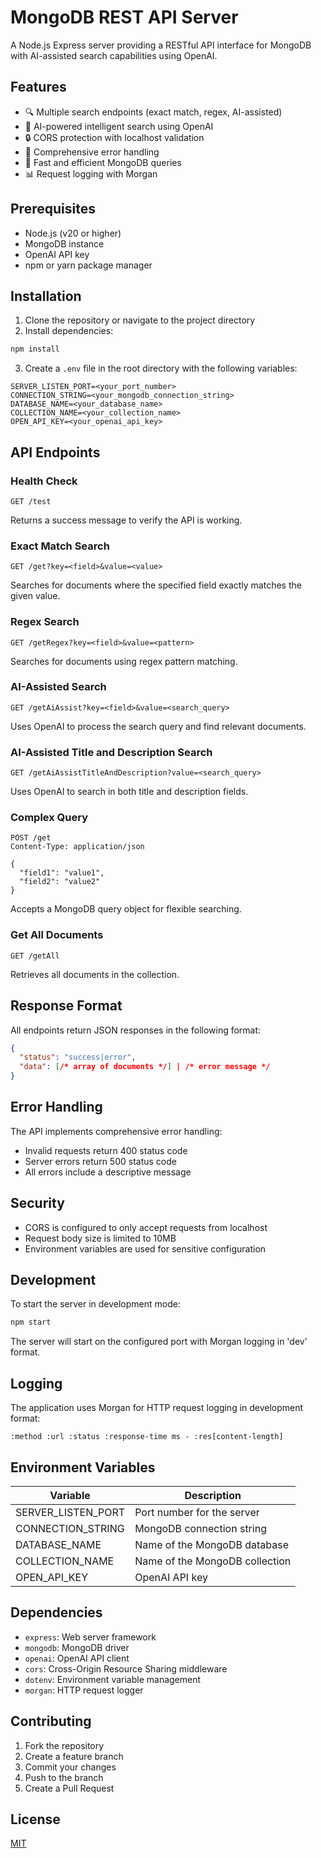 # MongoDB REST API Server

A Node.js Express server providing a RESTful API interface for MongoDB with AI-assisted search capabilities using OpenAI.

## Features

- 🔍 Multiple search endpoints (exact match, regex, AI-assisted)
- 🤖 AI-powered intelligent search using OpenAI
- 🔒 CORS protection with localhost validation
- 📝 Comprehensive error handling
- 🚀 Fast and efficient MongoDB queries
- 📊 Request logging with Morgan

## Prerequisites

- Node.js (v20 or higher)
- MongoDB instance
- OpenAI API key
- npm or yarn package manager

## Installation

1. Clone the repository or navigate to the project directory
2. Install dependencies:
```bash
npm install
```

3. Create a `.env` file in the root directory with the following variables:
```env
SERVER_LISTEN_PORT=<your_port_number>
CONNECTION_STRING=<your_mongodb_connection_string>
DATABASE_NAME=<your_database_name>
COLLECTION_NAME=<your_collection_name>
OPEN_API_KEY=<your_openai_api_key>
```

## API Endpoints

### Health Check
```http
GET /test
```
Returns a success message to verify the API is working.

### Exact Match Search
```http
GET /get?key=<field>&value=<value>
```
Searches for documents where the specified field exactly matches the given value.

### Regex Search
```http
GET /getRegex?key=<field>&value=<pattern>
```
Searches for documents using regex pattern matching.

### AI-Assisted Search
```http
GET /getAiAssist?key=<field>&value=<search_query>
```
Uses OpenAI to process the search query and find relevant documents.

### AI-Assisted Title and Description Search
```http
GET /getAiAssistTitleAndDescription?value=<search_query>
```
Uses OpenAI to search in both title and description fields.

### Complex Query
```http
POST /get
Content-Type: application/json

{
  "field1": "value1",
  "field2": "value2"
}
```
Accepts a MongoDB query object for flexible searching.

### Get All Documents
```http
GET /getAll
```
Retrieves all documents in the collection.

## Response Format

All endpoints return JSON responses in the following format:

```json
{
  "status": "success|error",
  "data": [/* array of documents */] | /* error message */
}
```

## Error Handling

The API implements comprehensive error handling:

- Invalid requests return 400 status code
- Server errors return 500 status code
- All errors include a descriptive message

## Security

- CORS is configured to only accept requests from localhost
- Request body size is limited to 10MB
- Environment variables are used for sensitive configuration

## Development

To start the server in development mode:

```bash
npm start
```

The server will start on the configured port with Morgan logging in 'dev' format.

## Logging

The application uses Morgan for HTTP request logging in development format:
```
:method :url :status :response-time ms - :res[content-length]
```

## Environment Variables

| Variable | Description |
|----------|-------------|
| SERVER_LISTEN_PORT | Port number for the server |
| CONNECTION_STRING | MongoDB connection string |
| DATABASE_NAME | Name of the MongoDB database |
| COLLECTION_NAME | Name of the MongoDB collection |
| OPEN_API_KEY | OpenAI API key |

## Dependencies

- `express`: Web server framework
- `mongodb`: MongoDB driver
- `openai`: OpenAI API client
- `cors`: Cross-Origin Resource Sharing middleware
- `dotenv`: Environment variable management
- `morgan`: HTTP request logger

## Contributing

1. Fork the repository
2. Create a feature branch
3. Commit your changes
4. Push to the branch
5. Create a Pull Request

## License

[MIT](https://choosealicense.com/licenses/mit/)
